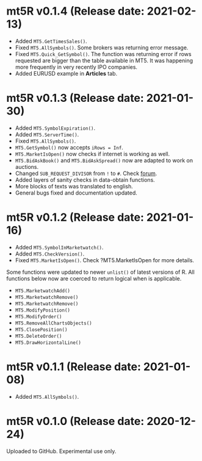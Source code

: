 mt5R v0.1.4 (Release date: 2021-02-13)
==============

* Added `MT5.GetTimesSales()`.
* Fixed `MT5.AllSymbols()`. Some brokers was returning error message.
* Fixed `MT5.Quick_GetSymbol()`. The function was returning error if rows requested are bigger than the table available in MT5. It was happening more frequently in very recently IPO companies.
* Added EURUSD example in **Articles** tab.

mt5R v0.1.3 (Release date: 2021-01-30)
==============

* Added `MT5.SymbolExpiration()`.
* Added `MT5.ServerTime()`.
* Fixed `MT5.AllSymbols()`.
* `MT5.GetSymbol()` now accepts `iRows = Inf`.
* `MT5.MarketIsOpen()` now checks if internet is working as well.
* `MT5.BidAskBook()` and `MT5.BidAskSpread()` now are adapted to work on auctions.
* Changed `SUB_REQUEST_DIVISOR` from `!` to `#`. Check [forum](https://github.com/Kinzel/mt5R/discussions/6).
* Added layers of sanity checks in data-obtain functions.
* More blocks of texts was translated to english.
* General bugs fixed and documentation updated.

mt5R v0.1.2 (Release date: 2021-01-16)
==============

* Added `MT5.SymbolInMarketwatch()`.
* Added `MT5.CheckVersion()`.
* Fixed `MT5.MarketIsOpen()`. Check ?MT5.MarketIsOpen for more details.

Some functions were updated to newer `unlist()` of latest versions of R. All functions below now are coerced to return logical when is applicable.

* `MT5.MarketwatchAdd()`
* `MT5.MarketwatchRemove()`
* `MT5.MarketwatchRemove()`
* `MT5.ModifyPosition()`
* `MT5.ModifyOrder()`
* `MT5.RemoveAllChartsObjects()`
* `MT5.ClosePosition()`
* `MT5.DeleteOrder()`
* `MT5.DrawHorizontalLine()`


mt5R v0.1.1 (Release date: 2021-01-08)
==============

* Added `MT5.AllSymbols()`.

mt5R v0.1.0 (Release date: 2020-12-24)
==============

Uploaded to GitHub. Experimental use only.
